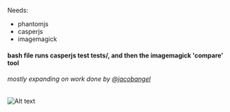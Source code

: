 Needs:
* phantomjs
* casperjs
* imagemagick

#### bash file runs casperjs test tests/, and then the imagemagick 'compare' tool



###### mostly expanding on work done by [@jacobangel](http://github.com/jacobangel)
![Alt text](http://i.imgur.com/I2HZ2s1.jpg )
